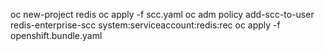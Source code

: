 oc new-project redis
oc apply -f scc.yaml
oc adm policy add-scc-to-user redis-enterprise-scc system:serviceaccount:redis:rec
oc apply -f openshift.bundle.yaml
